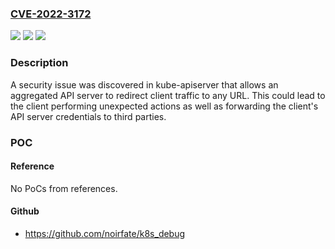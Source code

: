 ### [CVE-2022-3172](https://cve.mitre.org/cgi-bin/cvename.cgi?name=CVE-2022-3172)
![](https://img.shields.io/static/v1?label=Product&message=kube-apiserver&color=blue)
![](https://img.shields.io/static/v1?label=Version&message=n%2Fa&color=blue)
![](https://img.shields.io/static/v1?label=Vulnerability&message=CWE-918%20Server-Side%20Request%20Forgery%20(SSRF)&color=brighgreen)

### Description

A security issue was discovered in kube-apiserver that allows an aggregated API server to redirect client traffic to any URL.  This could lead to the client performing unexpected actions as well as forwarding the client's API server credentials to third parties.

### POC

#### Reference
No PoCs from references.

#### Github
- https://github.com/noirfate/k8s_debug


